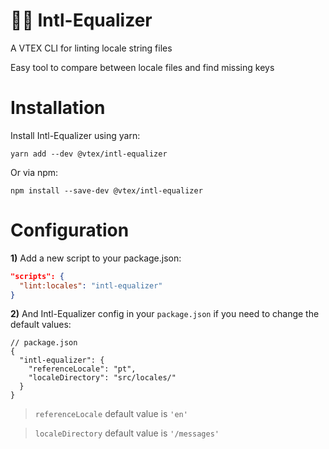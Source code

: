 # 👯‍♂️ Intl-Equalizer

A VTEX CLI for linting locale string files

Easy tool to compare between locale files and find missing keys

# Installation

Install Intl-Equalizer using yarn:

`yarn add --dev @vtex/intl-equalizer`

Or via npm:

`npm install --save-dev @vtex/intl-equalizer`

# Configuration

**1)** Add a new script to your package.json:

```json
"scripts": {
  "lint:locales": "intl-equalizer"
}
```

**2)** And Intl-Equalizer config in your `package.json` if you need to change the default values:

```
// package.json
{
  "intl-equalizer": {
    "referenceLocale": "pt",
    "localeDirectory": "src/locales/"
  }
}
```

> `referenceLocale` default value is `'en'`

> `localeDirectory` default value is `'/messages'`
